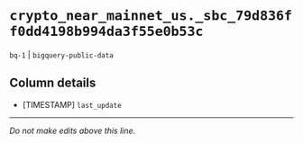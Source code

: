 # `crypto_near_mainnet_us._sbc_79d836ff0dd4198b994da3f55e0b53c`
`bq-1` | `bigquery-public-data`

## Column details
* [TIMESTAMP] `last_update`

-------------------------------------------------------------------------------
*Do not make edits above this line.*
